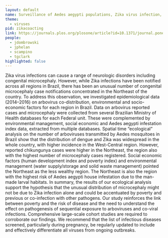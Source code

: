 ```yaml
---
layout: default
name: Surveillance of Aedes aegypti populations, Zika virus infection, insecticide resistance and genetic diversity
theme: 
  - viruses
pid: zikacoacting
link: https://journals.plos.org/plosone/article?id=10.1371/journal.pone.0201452
people:
  - jdombrowski
  - jphelan
  - scampino
  - tgclark
highlighted: false
---
```


Zika virus infections can cause a range of neurologic disorders including congenital microcephaly. However, while Zika infections have been notified across all regions in Brazil, there has been an unusual number of congenital microcephaly case notifications concentrated in the Northeast of the country. To address this observation, we investigated epidemiological data (2014–2016) on arbovirus co-distribution, environmental and socio-economic factors for each region in Brazil. Data on arbovirus reported cases and microcephaly were collected from several Brazilian Ministry of Health databases for each Federal unit. These were complemented by environmental management, social economic and Aedes aegypti infestation index data, extracted from multiple databases. Spatial time “ecological” analysis on the number of arboviruses transmitted by Aedes mosquitoes in Brazil show that the distribution of dengue and Zika was widespread in the whole country, with higher incidence in the West-Central region. However, reported chikungunya cases were higher in the Northeast, the region also with the highest number of microcephaly cases registered. Social economic factors (human development index and poverty index) and environmental management (water supply/storage and solid waste management) pointed the Northeast as the less wealthy region. The Northeast is also the region with the highest risk of Aedes aegypti house infestation due to the man-made larval habitats. In summary, the results of our ecological analysis support the hypothesis that the unusual distribution of microcephaly might not be due to Zika infection alone and could be accentuated by poverty and previous or co-infection with other pathogens. Our study reinforces the link between poverty and the risk of disease and the need to understand the effect on pathogenesis of sequential exposure to arboviruses and co-viral infections. Comprehensive large-scale cohort studies are required to corroborate our findings. We recommend that the list of infectious diseases screened, particularly during pregnancy, be regularly updated to include and effectively differentiate all viruses from ongoing outbreaks.